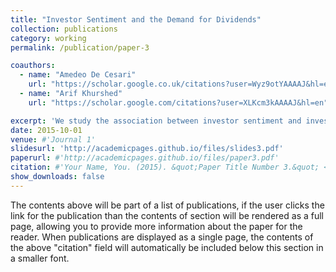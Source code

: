 ```yaml
---
title: "Investor Sentiment and the Demand for Dividends"
collection: publications
category: working
permalink: /publication/paper-3

coauthors:
  - name: "Amedeo De Cesari"
    url: "https://scholar.google.co.uk/citations?user=Wyz9otYAAAAJ&hl=en"
  - name: "Arif Khurshed"
    url: "https://scholar.google.com/citations?user=XLKcm3kAAAAJ&hl=en"

excerpt: 'We study the association between investor sentiment and investors’ demand for dividends before the ex-dividend day in China, a country in which unsophisticated, retail investors dominate the stock market. We find that the demand for dividends is higher when sentiment is low, implying that dividends are perceived as a “safe” source of cash that is particularly valuable when investors are pessimistic. The demand is weaker when investors are distracted by contemporaneous dividend announcements and when alternative safe assets such as housing and gold are performing well. Our findings suggest that the dividend-capture activities of retail investors vary with the overall market sentiment and that they are likely driven by psychological factors.'
date: 2015-10-01
venue: #'Journal 1'
slidesurl: 'http://academicpages.github.io/files/slides3.pdf'
paperurl: #'http://academicpages.github.io/files/paper3.pdf'
citation: #'Your Name, You. (2015). &quot;Paper Title Number 3.&quot; <i>Journal 1</i>. 1(3).'
show_downloads: false
---
```


The contents above will be part of a list of publications, if the user clicks the link for the publication than the contents of section will be rendered as a full page, allowing you to provide more information about the paper for the reader. When publications are displayed as a single page, the contents of the above "citation" field will automatically be included below this section in a smaller font.


